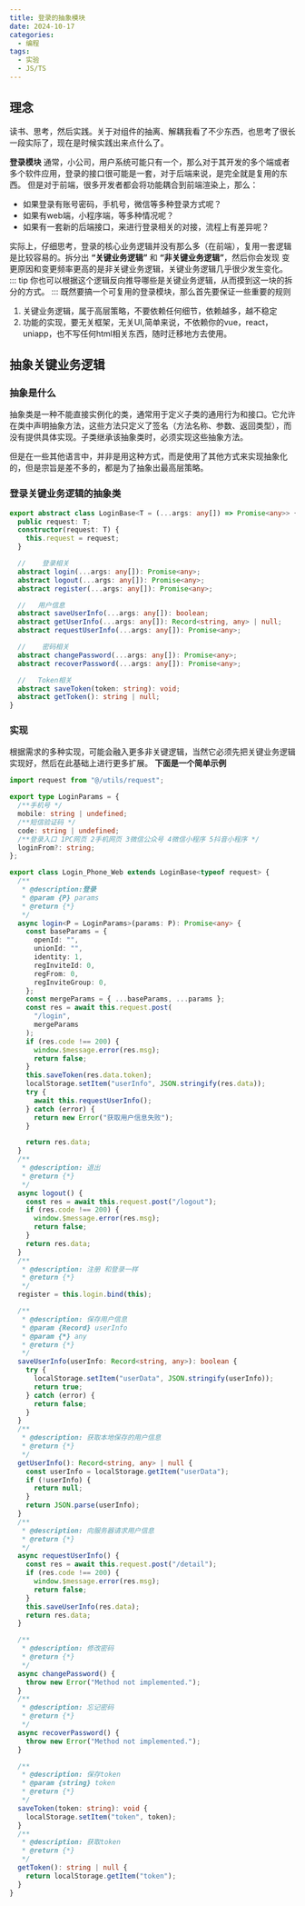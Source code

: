 ```yaml
---
title: 登录的抽象模块
date: 2024-10-17
categories:
  - 编程
tags:
  - 实验
  - JS/TS
---
```



## 理念

读书、思考，然后实践。关于对组件的抽离、解耦我看了不少东西，也思考了很长一段实际了，现在是时候实践出来点什么了。

**登录模块**
通常，小公司，用户系统可能只有一个，那么对于其开发的多个端或者多个软件应用，登录的接口很可能是一套，对于后端来说，是完全就是复用的东西。
但是对于前端，很多开发者都会将功能耦合到前端渲染上，那么：
- 如果登录有账号密码，手机号，微信等多种登录方式呢？
- 如果有web端，小程序端，等多种情况呢？
- 如果有一套新的后端接口，来进行登录相关的对接，流程上有差异呢？

实际上，仔细思考，登录的核心业务逻辑并没有那么多（在前端），复用一套逻辑是比较容易的。拆分出 **“关键业务逻辑”** 和 **“非关键业务逻辑”**，然后你会发现 变更原因和变更频率更高的是非关键业务逻辑，关键业务逻辑几乎很少发生变化。
::: tip
你也可以根据这个逻辑反向推导哪些是关键业务逻辑，从而摸到这一块的拆分的方式。
:::
既然要搞一个可复用的登录模块，那么首先要保证一些重要的规则
1. 关键业务逻辑，属于高层策略，不要依赖任何细节，依赖越多，越不稳定
2. 功能的实现，要无关框架，无关UI,简单来说，不依赖你的vue，react，uniapp，也不写任何html相关东西，随时迁移地方去使用。
## 抽象关键业务逻辑
### 抽象是什么

抽象类是一种不能直接实例化的类，通常用于定义子类的通用行为和接口。它允许在类中声明抽象方法，这些方法只定义了签名（方法名称、参数、返回类型），而没有提供具体实现。子类继承该抽象类时，必须实现这些抽象方法。

但是在一些其他语言中，并非是用这种方式，而是使用了其他方式来实现抽象化的，但是宗旨是差不多的，都是为了抽象出最高层策略。
### 登录关键业务逻辑的抽象类
```ts
export abstract class LoginBase<T = (...args: any[]) => Promise<any>> {
  public request: T;
  constructor(request: T) {
    this.request = request;
  }

  //    登录相关
  abstract login(...args: any[]): Promise<any>;
  abstract logout(...args: any[]): Promise<any>;
  abstract register(...args: any[]): Promise<any>;

  //   用户信息
  abstract saveUserInfo(...args: any[]): boolean;
  abstract getUserInfo(...args: any[]): Record<string, any> | null;
  abstract requestUserInfo(...args: any[]): Promise<any>;

  //    密码相关
  abstract changePassword(...args: any[]): Promise<any>;
  abstract recoverPassword(...args: any[]): Promise<any>;

  //   Token相关
  abstract saveToken(token: string): void;
  abstract getToken(): string | null;
}

```

### 实现
根据需求的多种实现，可能会融入更多非关键逻辑，当然它必须先把关键业务逻辑实现好，然后在此基础上进行更多扩展。
**下面是一个简单示例**
```ts
import request from "@/utils/request";

export type LoginParams = {
  /**手机号 */
  mobile: string | undefined;
  /**短信验证码 */
  code: string | undefined;
  /**登录入口 1PC网页 2手机网页 3微信公众号 4微信小程序 5抖音小程序 */
  loginFrom?: string;
};

export class Login_Phone_Web extends LoginBase<typeof request> {
  /**
   * @description:登录
   * @param {P} params
   * @return {*}
   */
  async login<P = LoginParams>(params: P): Promise<any> {
    const baseParams = {
      openId: "",
      unionId: "",
      identity: 1,
      regInviteId: 0,
      regFrom: 0,
      regInviteGroup: 0,
    };
    const mergeParams = { ...baseParams, ...params };
    const res = await this.request.post(
      "/login",
      mergeParams
    );
    if (res.code !== 200) {
      window.$message.error(res.msg);
      return false;
    }
    this.saveToken(res.data.token);
    localStorage.setItem("userInfo", JSON.stringify(res.data));
    try {
      await this.requestUserInfo();
    } catch (error) {
      return new Error("获取用户信息失败");
    }

    return res.data;
  }
  /**
   * @description: 退出
   * @return {*}
   */
  async logout() {
    const res = await this.request.post("/logout");
    if (res.code !== 200) {
      window.$message.error(res.msg);
      return false;
    }
    return res.data;
  }
  /**
   * @description: 注册 和登录一样
   * @return {*}
   */
  register = this.login.bind(this);

  /**
   * @description: 保存用户信息
   * @param {Record} userInfo
   * @param {*} any
   * @return {*}
   */
  saveUserInfo(userInfo: Record<string, any>): boolean {
    try {
      localStorage.setItem("userData", JSON.stringify(userInfo));
      return true;
    } catch (error) {
      return false;
    }
  }
  /**
   * @description: 获取本地保存的用户信息
   * @return {*}
   */
  getUserInfo(): Record<string, any> | null {
    const userInfo = localStorage.getItem("userData");
    if (!userInfo) {
      return null;
    }
    return JSON.parse(userInfo);
  }
  /**
   * @description: 向服务器请求用户信息
   * @return {*}
   */
  async requestUserInfo() {
    const res = await this.request.post("/detail");
    if (res.code !== 200) {
      window.$message.error(res.msg);
      return false;
    }
    this.saveUserInfo(res.data);
    return res.data;
  }

  /**
   * @description: 修改密码
   * @return {*}
   */
  async changePassword() {
    throw new Error("Method not implemented.");
  }
  /**
   * @description: 忘记密码
   * @return {*}
   */
  async recoverPassword() {
    throw new Error("Method not implemented.");
  }

  /**
   * @description: 保存token
   * @param {string} token
   * @return {*}
   */
  saveToken(token: string): void {
    localStorage.setItem("token", token);
  }
  /**
   * @description: 获取token
   * @return {*}
   */
  getToken(): string | null {
    return localStorage.getItem("token");
  }
}

```
